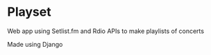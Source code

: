 Playset
=======

Web app using Setlist.fm and Rdio APIs to make playlists of concerts

Made using Django
